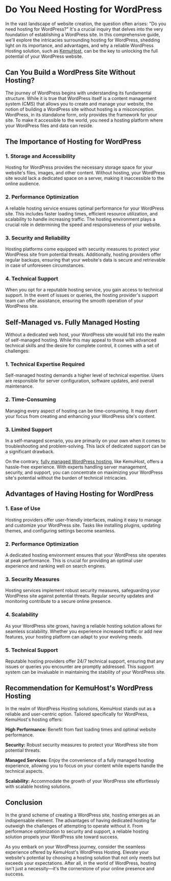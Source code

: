# Do You Need Hosting for WordPress

In the vast landscape of website creation, the question often arises: "Do you need hosting for WordPress?" It's a crucial inquiry that delves into the very foundation of establishing a WordPress site. In this comprehensive guide, we'll explore the intricacies surrounding hosting for WordPress, shedding light on its importance, and advantages, and why a reliable WordPress Hosting solution, such as [KemuHost](https://www.kemuhost.com/), can be the key to unlocking the full potential of your WordPress website.

## Can You Build a WordPress Site Without Hosting?
The journey of WordPress begins with understanding its fundamental structure. While it is true that WordPress itself is a content management system (CMS) that allows you to create and manage your website, the notion of building a WordPress site without hosting is a misconception. WordPress, in its standalone form, only provides the framework for your site. To make it accessible to the world, you need a hosting platform where your WordPress files and data can reside.

## The Importance of Hosting for WordPress

### 1. Storage and Accessibility
Hosting for WordPress provides the necessary storage space for your website's files, images, and other content. Without hosting, your WordPress site would lack a dedicated space on a server, making it inaccessible to the online audience.

### 2. Performance Optimization
A reliable hosting service ensures optimal performance for your WordPress site. This includes faster loading times, efficient resource utilization, and scalability to handle increasing traffic. The hosting environment plays a crucial role in determining the speed and responsiveness of your website.

### 3. Security and Reliability
Hosting platforms come equipped with security measures to protect your WordPress site from potential threats. Additionally, hosting providers offer regular backups, ensuring that your website's data is secure and retrievable in case of unforeseen circumstances.

### 4. Technical Support
When you opt for a reputable hosting service, you gain access to technical support. In the event of issues or queries, the hosting provider's support team can offer assistance, ensuring the smooth operation of your WordPress site.

## Self-Managed vs. Fully Managed Hosting
Without a dedicated web host, your WordPress site would fall into the realm of self-managed hosting. While this may appeal to those with advanced technical skills and the desire for complete control, it comes with a set of challenges:

### 1. Technical Expertise Required
Self-managed hosting demands a higher level of technical expertise. Users are responsible for server configuration, software updates, and overall maintenance.

### 2. Time-Consuming
Managing every aspect of hosting can be time-consuming. It may divert your focus from creating and enhancing your WordPress site's content.

### 3. Limited Support
In a self-managed scenario, you are primarily on your own when it comes to troubleshooting and problem-solving. This lack of dedicated support can be a significant drawback.

On the contrary, [fully managed WordPress hosting](https://www.kemuhost.com/wordpress-hosting), like KemuHost, offers a hassle-free experience. With experts handling server management, security, and support, you can concentrate on maximizing your WordPress site's potential without the burden of technical intricacies.

## Advantages of Having Hosting for WordPress

### 1. Ease of Use
Hosting providers offer user-friendly interfaces, making it easy to manage and customize your WordPress site. Tasks like installing plugins, updating themes, and configuring settings become seamless.

### 2. Performance Optimization
A dedicated hosting environment ensures that your WordPress site operates at peak performance. This is crucial for providing an optimal user experience and ranking well on search engines.

### 3. Security Measures
Hosting services implement robust security measures, safeguarding your WordPress site against potential threats. Regular security updates and monitoring contribute to a secure online presence.

### 4. Scalability
As your WordPress site grows, having a reliable hosting solution allows for seamless scalability. Whether you experience increased traffic or add new features, your hosting platform can adapt to your evolving needs.

### 5. Technical Support
Reputable hosting providers offer 24/7 technical support, ensuring that any issues or queries you encounter are promptly addressed. This support system can be invaluable in maintaining the stability of your WordPress site.

## Recommendation for KemuHost's WordPress Hosting
In the realm of WordPress Hosting solutions, KemuHost stands out as a reliable and user-centric option. Tailored specifically for WordPress, KemuHost's hosting offers:

**High Performance:** Benefit from fast loading times and optimal website performance.

**Security:** Robust security measures to protect your WordPress site from potential threats.

**Managed Services:** Enjoy the convenience of a fully managed hosting experience, allowing you to focus on your content while experts handle the technical aspects.

**Scalability:** Accommodate the growth of your WordPress site effortlessly with scalable hosting solutions.

## Conclusion
In the grand scheme of creating a WordPress site, hosting emerges as an indispensable element. The advantages of having dedicated hosting far outweigh the challenges of attempting to operate without it. From performance optimization to security and support, a reliable hosting solution propels your WordPress site toward success.

As you embark on your WordPress journey, consider the seamless experience offered by KemuHost's WordPress Hosting. Elevate your website's potential by choosing a hosting solution that not only meets but exceeds your expectations. After all, in the world of WordPress, hosting isn't just a necessity—it's the cornerstone of your online presence and success.
